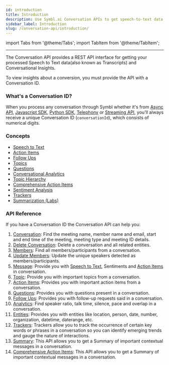 ```yaml
---
id: introduction
title: Introduction
description: Use Symbl.ai Conversation APIs to get speech-to-text data and actionable insights from your conversations. Learn more.
sidebar_label: Introduction
slug: /conversation-api/introduction/
---
```


<head>
    <title>Conversation API- Extract Conversation Insights</title>
</head>

import Tabs from '@theme/Tabs';
import TabItem from '@theme/TabItem';

---

The Conversation API provides a REST API interface for getting your processed Speech to Text data(also known as Transcripts) and Conversational Insights.

To view insights about a conversion, you must provide the API with a Conversation ID.

### What's a Conversation ID?

When you process any conversation through Symbl whether it's from [Async API](/docs/async-api/overview/introduction), [Javascript SDK](/docs/javascript-sdk/overview/introduction), [Python SDK](/docs/python-sdk/overview), [Telephony](/docs/telephony/introduction) or [Streaming API](/docs/streamingapi/overview/introduction), you'll always receive a unique Conversation ID (`conversationId`), which consists of numerical digits.

### Concepts

- [Speech to Text](/docs/concepts/speech-to-text)
- [Action Items](/docs/concepts/action-items)
- [Follow Ups](/docs/concepts/follow-ups)
- [Topics](/docs/concepts/topics)
- [Questions](/docs/concepts/questions)
- [Conversational Analytics](/docs/concepts/conversational-analytics)
- [Topic Hierarchy](/docs/concepts/topic-hierarchy)
- [Comprehensive Action Items](/docs/concepts/comprehensive-action-items)
- [Sentiment Analysis](/docs/concepts/sentiment-analysis)
- [Trackers](/docs/concepts/trackers)
- [Summarization (Labs)](/docs/concepts/summarization)

### API Reference

If you have a Conversation ID the Conversation API can help you:

1. [Conversation](/docs/conversation-api/conversation-data): Find the meeting name, member name and email, start and end time of the meeting, meeting type and meeting ID details.
2. [Delete Conversation](/docs/conversation-api/delete-conversation): Delete a conversation and all related entities.
3. [Members](/docs/conversation-api/members): Find all members/participants from a conversation.
4. [Update Members](/docs/conversation-api/update-members): Update the unique speakers detected as members/participants.
5. [Message](/docs/conversation-api/messages): Provide you with [Speech to Text](/docs/concepts/speech-to-text), Sentiments and [Action Items](/docs/concepts/action-items) in conversation.
6. [Topic](/docs/conversation-api/get-topics): Provide you with important topics from a conversation.
7. [Action Items](/docs/conversation-api/action-items): Provides you with important action items from a conversation.
8. [Questions](/docs/conversation-api/questions): Provides you with questions present in a conversation.
9. [Follow Ups](/docs/conversation-api/follow-ups): Provides you with follow-up requests said in a conversation.
10. [Analytics](/docs/conversation-api/analytics): Find speaker ratio, talk time, silence, pace and overlap in a conversation.
11. [Entities](/docs/conversation-api/entities): Provides you with entities like location, person, date, number, organization, datetime, daterange, etc.
12. [Trackers](/docs/conversation-api/trackers): Trackers allow you to track the occurrence of certain key words or phrases in a conversation so you can identify emerging trends and gauge the nature of interactions.
13. [Summary](/docs/conversation-api/summary): This API allows you to get a Summary of important contextual messages in a conversation.
14. [Comprehensive Action Items](/docs/conversation-api/comprehensive-action-items): This API allows you to get a Summary of important contextual messages in a conversation.
